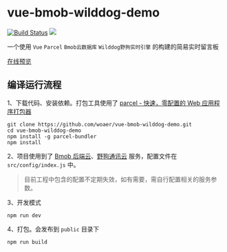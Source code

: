 # vue-bmob-wilddog-demo

[![Build Status](https://www.travis-ci.org/woaer/vue-bmob-wilddog-demo.svg?branch=master)](https://www.travis-ci.org/woaer/vue-bmob-wilddog-demo)
[![](https://img.shields.io/badge/license-MIT-FF0080.svg)](https://github.com/woaer/vue-bmob-wilddog-demo/blob/master/LICENSE)

一个使用 `Vue` `Parcel` `Bmob云数据库` `Wilddog野狗实时引擎` 的构建的简易实时留言板

[在线预览](https://woaer.github.io/seibo/)

## 编译运行流程

1、下载代码、安装依赖。打包工具使用了 [parcel - 快速，零配置的 Web 应用程序打包器](http://www.css88.com/doc/parcel/)
```
git clone https://github.com/woaer/vue-bmob-wilddog-demo.git
cd vue-bmob-wilddog-demo
npm install -g parcel-bundler
npm install
```

2、项目使用到了 [Bmob 后端云](http://doc.bmob.cn/data/javascript/index.html#sdk)、[野狗通讯云](https://docs.wilddog.com/sync/Web/quickstart.html#2-安装-SDK) 服务，配置文件在 `src/config/index.js` 中。
> 目前工程中包含的配置不定期失效，如有需要，需自行配置相关的服务参数。

3、开发模式
```
npm run dev
```

4、打包。会发布到 `public` 目录下
```
npm run build
```

